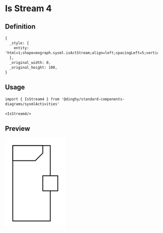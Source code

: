 # Is Stream 4

## Definition

```
{
  _style: { 
    entity: 'html=1;shape=mxgraph.sysml.isActStream;align=left;spacingLeft=5;verticalAlign=top;spacingTop=-3;whiteSpace=wrap;',
  },
  _original_width: 0,
  _original_height: 100,
}
```

## Usage

```
import { IsStream4 } from '@dinghy/standard-components-diagrams/sysmlActivities'

<IsStream4/>
```

## Preview

<img src="./is-stream-4.png" width="200"/>
